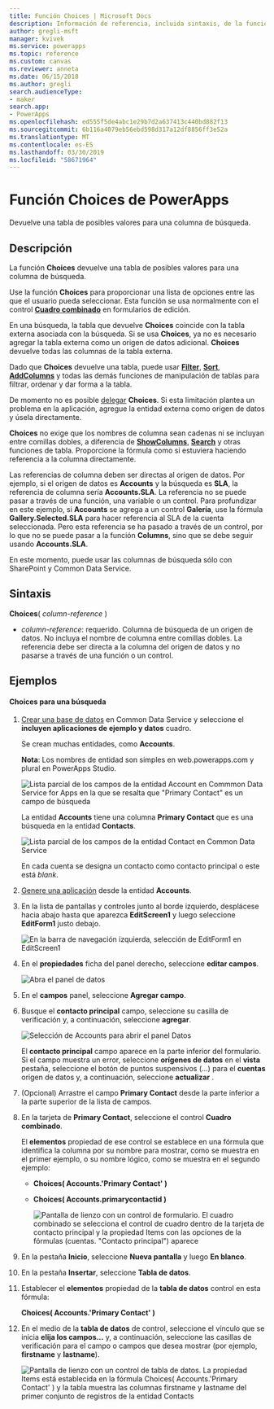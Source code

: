 ```yaml
---
title: Función Choices | Microsoft Docs
description: Información de referencia, incluida sintaxis, de la función Choices de PowerApps
author: gregli-msft
manager: kvivek
ms.service: powerapps
ms.topic: reference
ms.custom: canvas
ms.reviewer: anneta
ms.date: 06/15/2018
ms.author: gregli
search.audienceType:
- maker
search.app:
- PowerApps
ms.openlocfilehash: ed555f5de4abc1e29b7d2a637413c440bd882f13
ms.sourcegitcommit: 6b116a4079eb56ebd598d317a12df8856ff3e52a
ms.translationtype: MT
ms.contentlocale: es-ES
ms.lasthandoff: 03/30/2019
ms.locfileid: "58671964"
---
```

# <a name="choices-function-in-powerapps"></a>Función Choices de PowerApps
Devuelve una tabla de posibles valores para una columna de búsqueda.

## <a name="description"></a>Descripción
La función **Choices** devuelve una tabla de posibles valores para una columna de búsqueda.  

Use la función **Choices** para proporcionar una lista de opciones entre las que el usuario pueda seleccionar. Esta función se usa normalmente con el control [**Cuadro combinado**](../controls/control-combo-box.md) en formularios de edición.

En una búsqueda, la tabla que devuelve **Choices** coincide con la tabla externa asociada con la búsqueda. Si se usa **Choices**, ya no es necesario agregar la tabla externa como un origen de datos adicional. **Choices** devuelve todas las columnas de la tabla externa.

Dado que **Choices** devuelve una tabla, puede usar [**Filter**](function-filter-lookup.md), [**Sort**](function-sort.md), [**AddColumns**](function-table-shaping.md) y todas las demás funciones de manipulación de tablas para filtrar, ordenar y dar forma a la tabla. 

De momento no es posible [delegar](../delegation-overview.md) **Choices**. Si esta limitación plantea un problema en la aplicación, agregue la entidad externa como origen de datos y úsela directamente. 

**Choices** no exige que los nombres de columna sean cadenas ni se incluyan entre comillas dobles, a diferencia de [**ShowColumns**](function-table-shaping.md), [**Search**](function-filter-lookup.md) y otras funciones de tabla. Proporcione la fórmula como si estuviera haciendo referencia a la columna directamente.

Las referencias de columna deben ser directas al origen de datos. Por ejemplo, si el origen de datos es **Accounts** y la búsqueda es **SLA**, la referencia de columna sería **Accounts.SLA**. La referencia no se puede pasar a través de una función, una variable o un control. Para profundizar en este ejemplo, si **Accounts** se agrega a un control **Galería**, use la fórmula **Gallery.Selected.SLA** para hacer referencia al SLA de la cuenta seleccionada. Pero esta referencia se ha pasado a través de un control, por lo que no se puede pasar a la función **Columns**, sino que se debe seguir usando **Accounts.SLA**.

En este momento, puede usar las columnas de búsqueda sólo con SharePoint y Common Data Service.

## <a name="syntax"></a>Sintaxis
**Choices**( *column-reference* )

* *column-reference*: requerido.  Columna de búsqueda de un origen de datos. No incluya el nombre de columna entre comillas dobles. La referencia debe ser directa a la columna del origen de datos y no pasarse a través de una función o un control.

## <a name="examples"></a>Ejemplos

#### <a name="choices-for-a-lookup"></a>Choices para una búsqueda

1. [Crear una base de datos](../../../administrator/create-database.md) en Common Data Service y seleccione el **incluyen aplicaciones de ejemplo y datos** cuadro.

    Se crean muchas entidades, como **Accounts**.

    **Nota**: Los nombres de entidad son simples en web.powerapps.com y plural en PowerApps Studio.

    ![Lista parcial de los campos de la entidad Account en Commmon Data Service for Apps en la que se resalta que "Primary Contact" es un campo de búsqueda](media/function-choices/entity-account.png)

    La entidad **Accounts** tiene una columna **Primary Contact** que es una búsqueda en la entidad **Contacts**.  

    ![Lista parcial de los campos de la entidad Contact en Common Data Service](media/function-choices/entity-contact.png)

    En cada cuenta se designa un contacto como contacto principal o este está *blank*.

1. [Genere una aplicación](../data-platform-create-app.md) desde la entidad **Accounts**.

1. En la lista de pantallas y controles junto al borde izquierdo, desplácese hacia abajo hasta que aparezca **EditScreen1** y luego seleccione **EditForm1** justo debajo.

    ![En la barra de navegación izquierda, selección de EditForm1 en EditScreen1](media/function-choices/select-editform.png)

1. En el **propiedades** ficha del panel derecho, seleccione **editar campos**.

    ![Abra el panel de datos](media/function-choices/open-data-pane.png)

1. En el **campos** panel, seleccione **Agregar campo**.

1. Busque el **contacto principal** campo, seleccione su casilla de verificación y, a continuación, seleccione **agregar**.

    ![Selección de Accounts para abrir el panel Datos](media/function-choices/field-list.png)

    El **contacto principal** campo aparece en la parte inferior del formulario. Si el campo muestra un error, seleccione **orígenes de datos** en el **vista** pestaña, seleccione el botón de puntos suspensivos (...) para el **cuentas** origen de datos y, a continuación, seleccione **actualizar** .

1. (Opcional) Arrastre el campo **Primary Contact** desde la parte inferior a la parte superior de la lista de campos.

1. En la tarjeta de **Primary Contact**, seleccione el control **Cuadro combinado**.

    El **elementos** propiedad de ese control se establece en una fórmula que identifica la columna por su nombre para mostrar, como se muestra en el primer ejemplo, o su nombre lógico, como se muestra en el segundo ejemplo:

   - **Choices( Accounts.'Primary Contact' )**
   - **Choices( Accounts.primarycontactid )**

     ![Pantalla de lienzo con un control de formulario. El cuadro combinado se selecciona el control de cuadro dentro de la tarjeta de contacto principal y la propiedad Items con las opciones de la fórmulas (cuentas. "Contacto principal") aparece](media/function-choices/accounts-primary-contact.png)

1. En la pestaña **Inicio**, seleccione **Nueva pantalla** y luego **En blanco**.

1. En la pestaña **Insertar**, seleccione **Tabla de datos**.

1. Establecer el **elementos** propiedad de la **tabla de datos** control en esta fórmula:

     **Choices( Accounts.'Primary Contact' )**

1. En el medio de la **tabla de datos** de control, seleccione el vínculo que se inicia **elija los campos...** y, a continuación, seleccione las casillas de verificación para el campo o campos que desea mostrar (por ejemplo, **firstname** y **lastname**).

     ![Pantalla de lienzo con un control de tabla de datos. La propiedad Items está establecida en la fórmula Choices( Accounts.'Primary Contact' ) y la tabla muestra las columnas firstname y lastname del primer conjunto de registros de la entidad Contacts](media/function-choices/full-accounts-pc.png)